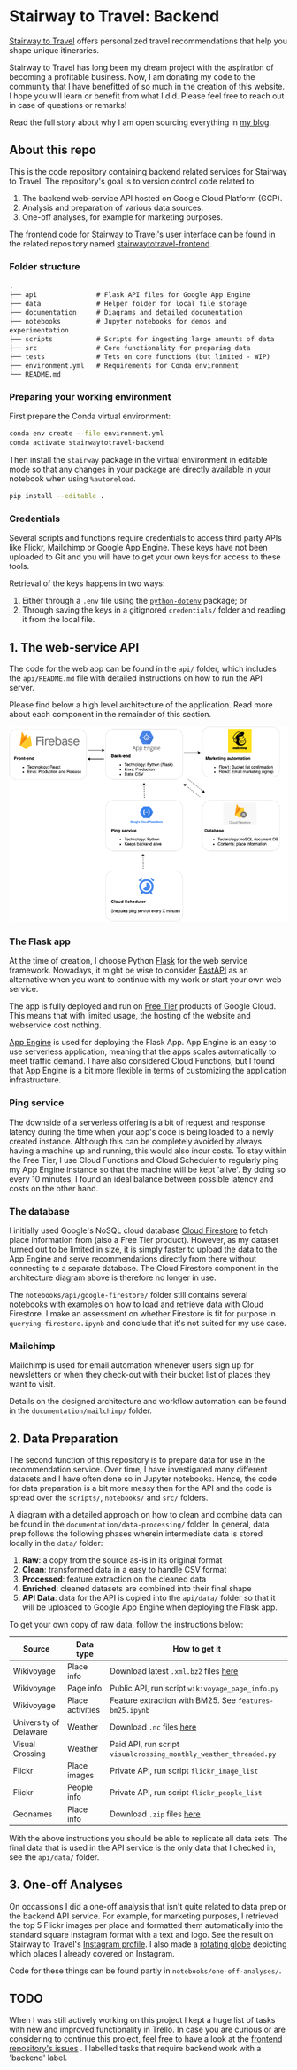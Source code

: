 # Stairway to Travel: Backend

[Stairway to Travel](https://stairwaytotravel.com/) offers personalized travel
recommendations that help you shape unique itineraries.

Stairway to Travel has long been my dream project with the aspiration of
becoming a profitable business. Now, I am donating my code to the community
that I have benefitted of so much in the creation of this website. I hope you
will learn or benefit from what I did. Please feel free to reach out in case
of questions or remarks!

Read the full story about why I am open sourcing everything in
[my blog](https://stairwaytotravel.com/blog/why-open-source-and-lessons-learned).

## About this repo

This is the code repository containing backend related services for Stairway
to Travel. The repository's goal is to version control code related to:

1. The backend web-service API hosted on Google Cloud Platform (GCP).
2. Analysis and preparation of various data sources.
3. One-off analyses, for example for marketing purposes.

The frontend code for Stairway to Travel's user interface can be found in the
related repository named
[stairwaytotravel-frontend](https://github.com/stevennooijen/stairwaytotravel-frontend).

### Folder structure

    .
    ├── api               # Flask API files for Google App Engine
    ├── data              # Helper folder for local file storage
    ├── documentation     # Diagrams and detailed documentation
    ├── notebooks         # Jupyter notebooks for demos and experimentation
    ├── scripts           # Scripts for ingesting large amounts of data
    ├── src               # Core functionality for preparing data
    ├── tests             # Tets on core functions (but limited - WIP)
    ├── environment.yml   # Requirements for Conda environment
    └── README.md

### Preparing your working environment

First prepare the Conda virtual environment:

```bash
conda env create --file environment.yml
conda activate stairwaytotravel-backend
```

Then install the `stairway` package in the virtual environment in editable
mode so that any changes in your package are directly available in your
notebook when using `%autoreload`.

```bash
pip install --editable .
```

### Credentials

Several scripts and functions require credentials to access third party APIs
like Flickr, Mailchimp or Google App Engine. These keys have not been uploaded
to Git and you will have to get your own keys for access to these tools.

Retrieval of the keys happens in two ways:

1. Either through a `.env` file using the
   [`python-dotenv`](https://pypi.org/project/python-dotenv/) package; or
2. Through saving the keys in a gitignored `credentials/` folder and
   reading it from the local file.

## 1. The web-service API

The code for the web app can be found in the `api/` folder, which includes the
`api/README.md` file with detailed instructions on how to run the API server.

Please find below a high level architecture of the application. Read more about
each component in the remainder of this section.

![Application architecture](/documentation/architecture/stairway-architecture.png)

### The Flask app

At the time of creation, I choose Python
[Flask](https://flask.palletsprojects.com/en/2.0.x/) for the web
service framework. Nowadays, it might be wise to consider
[FastAPI](https://fastapi.tiangolo.com/) as an alternative when you want to
continue with my work or start your own web service.

The app is fully deployed and run on [Free Tier](https://cloud.google.com/free)
products of Google Cloud. This means that with limited usage, the hosting of
the website and webservice cost nothing.

[App Engine](https://cloud.google.com/appengine/docs/python) is used for
deploying the Flask App. App Engine is an easy to use serverless application,
meaning that the apps scales automatically to meet traffic demand. I have also
considered Cloud Functions, but I found that App Engine is a bit more flexible
in terms of customizing the application infrastructure.

### Ping service

The downside of a serverless offering is a bit of request and response latency
during the time when your app's code is being loaded to a newly created
instance. Although this can be completely avoided by always having a machine up
and running, this would also incur costs. To stay within the Free Tier, I use
Cloud Functions and Cloud Scheduler to regularly ping my App Engine instance
so that the machine will be kept 'alive'. By doing so every 10 minutes, I found
an ideal balance between possible latency and costs on the other hand.

### The database

I initially used Google's NoSQL cloud database
[Cloud Firestore](https://cloud.google.com/firestore) to fetch place
information from (also a Free Tier product). However, as my dataset turned out
to be limited in size, it is simply faster to upload the data to the App Engine
and serve recommendations directly from there without connecting to a separate
database. The Cloud Firestore component in the architecture diagram above is
therefore no longer in use.

The `notebooks/api/google-firestore/` folder still contains several notebooks
with examples on how to load and retrieve data with Cloud Firestore. I make an
assessment on whether Firestore is fit for purpose in
`querying-firestore.ipynb` and conclude that it's not suited for my use case.

### Mailchimp

Mailchimp is used for email automation whenever users sign up for newsletters
or when they check-out with their bucket list of places they want to visit.

Details on the designed architecture and workflow automation can be found in
the `documentation/mailchimp/` folder.

## 2. Data Preparation

The second function of this repository is to prepare data for use in the
recommendation service. Over time, I have investigated many different datasets
and I have often done so in Jupyter notebooks. Hence, the code for data
preparation is a bit more messy then for the API and the code is spread over
the `scripts/`, `notebooks/` and `src/` folders.

A diagram with a detailed approach on how to clean and combine data can be
found in the `documentation/data-processing/` folder. In general, data prep
follows the following phases wherein intermediate data is stored locally in
the `data/` folder:

1. **Raw**: a copy from the source as-is in its original format
2. **Clean**: transformed data in a easy to handle CSV format
3. **Processed**: feature extraction on the cleaned data
4. **Enriched**: cleaned datasets are combined into their final shape
5. **API Data**: data for the API is copied into the `api/data/` folder so that
   it will be uploaded to Google App Engine when deploying the Flask app.

To get your own copy of raw data, follow the instructions below:

| Source                 | Data type        | How to get it                                                                             |
| ---------------------- | ---------------- | ----------------------------------------------------------------------------------------- |
| Wikivoyage             | Place info       | Download latest `.xml.bz2` files [here](https://dumps.wikimedia.org/enwikivoyage/latest/) |
| Wikivoyage             | Page info        | Public API, run script `wikivoyage_page_info.py`                                          |
| Wikivoyage             | Place activities | Feature extraction with BM25. See `features-bm25.ipynb`                                   |
| University of Delaware | Weather          | Download `.nc` files [here](https://psl.noaa.gov/data/gridded/data.UDel_AirT_Precip.html) |
| Visual Crossing        | Weather          | Paid API, run script `visualcrossing_monthly_weather_threaded.py`                         |
| Flickr                 | Place images     | Private API, run script `flickr_image_list`                                               |
| Flickr                 | People info      | Private API, run script `flickr_people_list`                                              |
| Geonames               | Place info       | Download `.zip` files [here](https://download.geonames.org/export/dump/)                  |

With the above instructions you should be able to replicate all data sets. The
final data that is used in the API service is the only data that I checked in,
see the `api/data/` folder.

## 3. One-off Analyses

On occassions I did a one-off analysis that isn't quite related to data prep or
the backend API service. For example, for marketing purposes, I retrieved
the top 5 Flickr images per place and formatted them automatically into the
standard square Instagram format with a text and logo. See the result on
Stairway to Travel's
[Instagram profile](https://www.instagram.com/stairwaytotravel/). I also made a
[rotating globe](https://www.youtube.com/watch?v=B7IMcWXfJL8) depicting which
places I already covered on Instagram.

Code for these things can be found partly in `notebooks/one-off-analyses/`.

## TODO

When I was still actively working on this project I kept a huge list of tasks
with new and improved functionality in Trello. In case you are curious or are
considering to continue this project, feel free to have a look at the
[frontend repository's issues](https://github.com/stevennooijen/stairwaytotravel-frontend/issues)
. I labelled tasks that require backend work with a 'backend' label.
